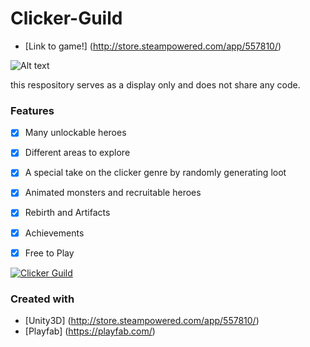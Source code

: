 # Clicker-Guild

* [Link to game!] (http://store.steampowered.com/app/557810/)

![Alt text](http://cdn.akamai.steamstatic.com/steam/apps/557810/ss_e20b444fdd6875c5e5ed155802b7ca14a2bdfdd0.600x338.jpg?t=1481917634 "Image")

this respository serves as a display only and does not share any code.
### Features

- [x] Many unlockable heroes 
- [x] Different areas to explore 
- [x] A special take on the clicker genre by randomly generating loot 
- [x] Animated monsters and recruitable heroes 
- [x] Rebirth and Artifacts 
- [x] Achievements 
- [x] Free to Play



[![Clicker Guild](https://i.gyazo.com/11c344b44c17a47ea45e9b6f59086e7e.png)](https://www.youtube.com/watch?v=_Y9lTL2mlqQ "Clicker Guild")


### Created with
* [Unity3D] (http://store.steampowered.com/app/557810/)
* [Playfab] (https://playfab.com/)


